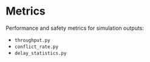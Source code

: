 # Metrics

Performance and safety metrics for simulation outputs:
- `throughput.py`  
- `conflict_rate.py`  
- `delay_statistics.py`  
